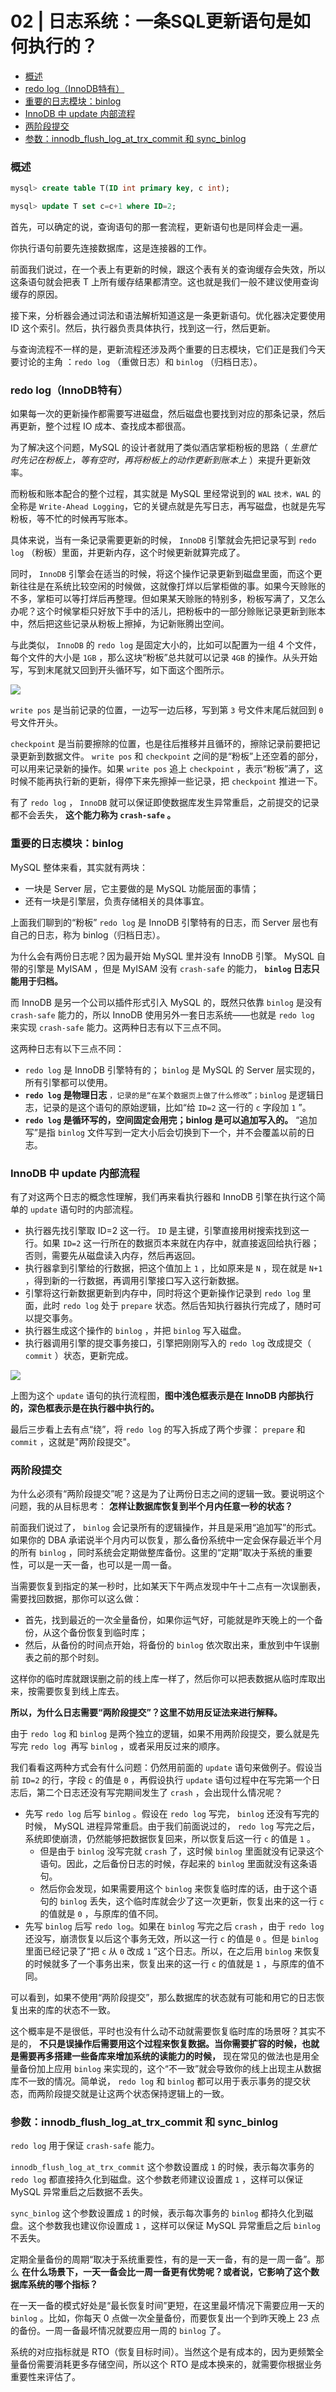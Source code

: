 # 02 | 日志系统：一条SQL更新语句是如何执行的？


<!-- @import "[TOC]" {cmd="toc" depthFrom=3 depthTo=6 orderedList=false} -->

<!-- code_chunk_output -->

- [概述](#概述)
- [redo log（InnoDB特有）](#redo-loginnodb特有)
- [重要的日志模块：binlog](#重要的日志模块binlog)
- [InnoDB 中 update 内部流程](#innodb-中-update-内部流程)
- [两阶段提交](#两阶段提交)
- [参数：innodb_flush_log_at_trx_commit 和 sync_binlog](#参数innodb_flush_log_at_trx_commit-和-sync_binlog)

<!-- /code_chunk_output -->


### 概述

```sql
mysql> create table T(ID int primary key, c int);

mysql> update T set c=c+1 where ID=2;
```

首先，可以确定的说，查询语句的那一套流程，更新语句也是同样会走一遍。

你执行语句前要先连接数据库，这是连接器的工作。


前面我们说过，在一个表上有更新的时候，跟这个表有关的查询缓存会失效，所以这条语句就会把表 T 上所有缓存结果都清空。这也就是我们一般不建议使用查询缓存的原因。

接下来，分析器会通过词法和语法解析知道这是一条更新语句。优化器决定要使用 ID 这个索引。然后，执行器负责具体执行，找到这一行，然后更新。

与查询流程不一样的是，更新流程还涉及两个重要的日志模块，它们正是我们今天要讨论的主角 ：`redo log` （重做日志）和 `binlog` （归档日志）。

### redo log（InnoDB特有）

如果每一次的更新操作都需要写进磁盘，然后磁盘也要找到对应的那条记录，然后再更新，整个过程 IO 成本、查找成本都很高。

为了解决这个问题，MySQL 的设计者就用了类似酒店掌柜粉板的思路（ *生意忙时先记在粉板上，等有空时，再将粉板上的动作更新到账本上* ）来提升更新效率。

而粉板和账本配合的整个过程，其实就是 MySQL 里经常说到的 `WAL` `技术，WAL` 的全称是 `Write-Ahead Logging`，它的关键点就是先写日志，再写磁盘，也就是先写粉板，等不忙的时候再写账本。

具体来说，当有一条记录需要更新的时候， `InnoDB` 引擎就会先把记录写到 `redo log` （粉板）里面，并更新内存，这个时候更新就算完成了。

同时， `InnoDB` 引擎会在适当的时候，将这个操作记录更新到磁盘里面，而这个更新往往是在系统比较空闲的时候做，这就像打烊以后掌柜做的事。如果今天赊账的不多，掌柜可以等打烊后再整理。但如果某天赊账的特别多，粉板写满了，又怎么办呢？这个时候掌柜只好放下手中的活儿，把粉板中的一部分赊账记录更新到账本中，然后把这些记录从粉板上擦掉，为记新账腾出空间。

与此类似， `InnoDB` 的 `redo log` 是固定大小的，比如可以配置为一组 4 个文件，每个文件的大小是 `1GB` ，那么这块“粉板”总共就可以记录 `4GB` 的操作。从头开始写，写到末尾就又回到开头循环写，如下面这个图所示。

![](./images/2021122201.png)

`write pos` 是当前记录的位置，一边写一边后移，写到第 `3` 号文件末尾后就回到 `0` 号文件开头。

`checkpoint` 是当前要擦除的位置，也是往后推移并且循环的，擦除记录前要把记录更新到数据文件。 `write pos` 和 `checkpoint` 之间的是“粉板”上还空着的部分，可以用来记录新的操作。如果 `write pos` 追上 `checkpoint` ，表示“粉板”满了，这时候不能再执行新的更新，得停下来先擦掉一些记录，把 `checkpoint` 推进一下。

有了 `redo log` ， `InnoDB` 就可以保证即使数据库发生异常重启，之前提交的记录都不会丢失， **这个能力称为 `crash-safe` 。**

### 重要的日志模块：binlog

MySQL 整体来看，其实就有两块：
- 一块是 Server 层，它主要做的是 MySQL 功能层面的事情；
- 还有一块是引擎层，负责存储相关的具体事宜。

上面我们聊到的“粉板” `redo log` 是 InnoDB 引擎特有的日志，而 Server 层也有自己的日志，称为 binlog（归档日志）。

为什么会有两份日志呢？因为最开始 MySQL 里并没有 InnoDB 引擎。 MySQL 自带的引擎是 MyISAM ，但是 MyISAM 没有 `crash-safe` 的能力， **`binlog` 日志只能用于归档。**

而 InnoDB 是另一个公司以插件形式引入 MySQL 的，既然只依靠 `binlog` 是没有 `crash-safe` 能力的，所以 InnoDB 使用另外一套日志系统——也就是 `redo log` 来实现 `crash-safe` 能力。这两种日志有以下三点不同。

这两种日志有以下三点不同：
- `redo log` 是 InnoDB 引擎特有的； `binlog` 是 MySQL 的 Server 层实现的，所有引擎都可以使用。
- **`redo log` 是物理日志** `，记录的是“在某个数据页上做了什么修改”；binlog` 是逻辑日志，记录的是这个语句的原始逻辑，比如“给 `ID=2` 这一行的 `c` 字段加 `1` ”。
- **`redo log` 是循环写的，空间固定会用完；binlog 是可以追加写入的。** “追加写”是指 `binlog` 文件写到一定大小后会切换到下一个，并不会覆盖以前的日志。

### InnoDB 中 update 内部流程

有了对这两个日志的概念性理解，我们再来看执行器和 InnoDB 引擎在执行这个简单的 `update` 语句时的内部流程。

- 执行器先找引擎取 ID=2 这一行。 `ID` 是主键，引擎直接用树搜索找到这一行。如果 `ID=2` 这一行所在的数据页本来就在内存中，就直接返回给执行器；否则，需要先从磁盘读入内存，然后再返回。
- 执行器拿到引擎给的行数据，把这个值加上 `1` ，比如原来是 `N` ，现在就是 `N+1` ，得到新的一行数据，再调用引擎接口写入这行新数据。
- 引擎将这行新数据更新到内存中，同时将这个更新操作记录到 `redo log` 里面，此时 `redo log` 处于 `prepare` 状态。然后告知执行器执行完成了，随时可以提交事务。
- 执行器生成这个操作的 `binlog` ，并把 `binlog` 写入磁盘。
- 执行器调用引擎的提交事务接口，引擎把刚刚写入的 `redo log` 改成提交（ `commit` ）状态，更新完成。

![](./images/2021122202.png)

上图为这个 `update` 语句的执行流程图，**图中浅色框表示是在 InnoDB 内部执行的，深色框表示是在执行器中执行的。**

最后三步看上去有点“绕”，将 `redo log` 的写入拆成了两个步骤： `prepare` 和 `commit` ，这就是"两阶段提交"。

### 两阶段提交

为什么必须有“两阶段提交”呢？这是为了让两份日志之间的逻辑一致。要说明这个问题，我的从目标思考： **怎样让数据库恢复到半个月内任意一秒的状态？**

前面我们说过了， `binlog` 会记录所有的逻辑操作，并且是采用“追加写”的形式。如果你的 DBA 承诺说半个月内可以恢复，那么备份系统中一定会保存最近半个月的所有  `binlog` ，同时系统会定期做整库备份。这里的“定期”取决于系统的重要性，可以是一天一备，也可以是一周一备。

当需要恢复到指定的某一秒时，比如某天下午两点发现中午十二点有一次误删表，需要找回数据，那你可以这么做：
- 首先，找到最近的一次全量备份，如果你运气好，可能就是昨天晚上的一个备份，从这个备份恢复到临时库；
- 然后，从备份的时间点开始，将备份的 `binlog` 依次取出来，重放到中午误删表之前的那个时刻。

这样你的临时库就跟误删之前的线上库一样了，然后你可以把表数据从临时库取出来，按需要恢复到线上库去。

**所以，为什么日志需要“两阶段提交”？这里不妨用反证法来进行解释。**

由于 `redo log` 和 `binlog` 是两个独立的逻辑，如果不用两阶段提交，要么就是先写完 `redo log `再写 `binlog` ，或者采用反过来的顺序。

我们看看这两种方式会有什么问题：仍然用前面的 `update` 语句来做例子。假设当前 `ID=2` 的行，字段 `c` 的值是 `0` ，再假设执行 `update` 语句过程中在写完第一个日志后，第二个日志还没有写完期间发生了 `crash` ，会出现什么情况呢？

- 先写 `redo log` 后写 `binlog` 。假设在 `redo log` 写完， `binlog` 还没有写完的时候， MySQL 进程异常重启。由于我们前面说过的， `redo log` 写完之后，系统即使崩溃，仍然能够把数据恢复回来，所以恢复后这一行 `c` 的值是 `1` 。
  - 但是由于 `binlog` 没写完就 `crash` 了，这时候 `binlog` 里面就没有记录这个语句。因此，之后备份日志的时候，存起来的 `binlog` 里面就没有这条语句。
  - 然后你会发现，如果需要用这个 `binlog` 来恢复临时库的话，由于这个语句的 `binlog` 丢失，这个临时库就会少了这一次更新，恢复出来的这一行 `c` 的值就是 `0` ，与原库的值不同。
- 先写 `binlog` 后写 `redo log`。如果在 `binlog` 写完之后 `crash` ，由于 `redo log` 还没写，崩溃恢复以后这个事务无效，所以这一行 `c` 的值是 `0` 。但是 `binlog` 里面已经记录了“把 `c` 从 `0` 改成 `1` ”这个日志。所以，在之后用 `binlog` 来恢复的时候就多了一个事务出来，恢复出来的这一行 `c` 的值就是 `1` ，与原库的值不同。

可以看到，如果不使用“两阶段提交”，那么数据库的状态就有可能和用它的日志恢复出来的库的状态不一致。

这个概率是不是很低，平时也没有什么动不动就需要恢复临时库的场景呀？其实不是的， **不只是误操作后需要用这个过程来恢复数据。当你需要扩容的时候，也就是需要再多搭建一些备库来增加系统的读能力的时候，** 现在常见的做法也是用全量备份加上应用 `binlog` 来实现的，这个“不一致”就会导致你的线上出现主从数据库不一致的情况。简单说， `redo log` 和 `binlog` 都可以用于表示事务的提交状态，而两阶段提交就是让这两个状态保持逻辑上的一致。

### 参数：innodb_flush_log_at_trx_commit 和 sync_binlog

`redo log` 用于保证 `crash-safe` 能力。

`innodb_flush_log_at_trx_commit` 这个参数设置成 `1` 的时候，表示每次事务的 `redo log` 都直接持久化到磁盘。这个参数老师建议设置成 `1` ，这样可以保证 MySQL 异常重启之后数据不丢失。

`sync_binlog` 这个参数设置成 `1` 的时候，表示每次事务的 `binlog` 都持久化到磁盘。这个参数我也建议你设置成 `1` ，这样可以保证 MySQL 异常重启之后 `binlog` 不丢失。

定期全量备份的周期“取决于系统重要性，有的是一天一备，有的是一周一备”。那么 **在什么场景下，一天一备会比一周一备更有优势呢？或者说，它影响了这个数据库系统的哪个指标？**

在一天一备的模式好处是“最长恢复时间”更短，在这里最坏情况下需要应用一天的 `binlog` 。比如，你每天 0 点做一次全量备份，而要恢复出一个到昨天晚上 23 点的备份。一周一备最坏情况就要应用一周的 `binlog` 了。

系统的对应指标就是 RTO（恢复目标时间）。当然这个是有成本的，因为更频繁全量备份需要消耗更多存储空间，所以这个 RTO 是成本换来的，就需要你根据业务重要性来评估了。
